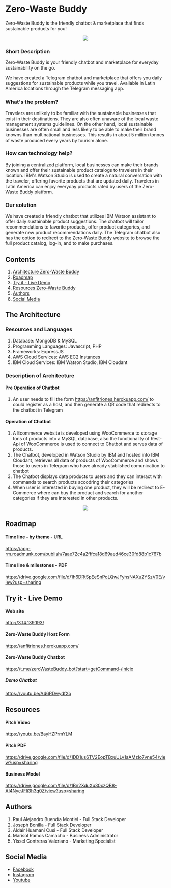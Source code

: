 # Zero-Waste Buddy
Zero-Waste Buddy is the friendly chatbot & marketplace that finds sustainable products for you!
<p align="center">
  <img width="auto" height="auto" src="http://3.14.139.193/wp-content/uploads/2021/07/logo-circular.png">
</p>

### Short Description
Zero-Waste Buddy is your friendly chatbot and marketplace for everyday sustainability on the go.

We have created a Telegram chatbot and marketplace that offers you daily suggestions for sustainable products while you travel. Available in Latin America locations through the Telegram messaging app.

### What's the problem?
Travelers are unlikely to be familiar with the sustainable businesses that exist in their destinations. They are also often unaware of the local waste management systems guidelines. On the other hand, local sustainable businesses are often small and less likely to be able to make their brand knowns than multinational businesses. This results in about 5 million tonnes of waste produced every years by tourism alone.

### How can technology help?
By joining a centralized platform, local businesses can make their brands known and offer their sustainable product catalogs to travelers in their location. IBM's Watson Studio is used to create a natural conversation with the traveler, offering favorite products that are updated daily. Travelers in Latin America can enjoy everyday products rated by users of the Zero-Waste Buddy platform.

### Our solution
We have created a friendly chatbot that utilizes IBM Watson assistant to offer daily sustainable product suggestions. The chatbot will tailor recommendations to favorite products, offer product categories, and generate new product recommendations daily. The Telegram chatbot also has the option to redirect to the Zero-Waste Buddy website to browse the full product catalog, log-in, and to make purchases.

## Contents
1. [Architecture Zero-Waste Buddy](#arquitectura)
2. [Roadmap](#map)
3. [Try it - Live Demo](#try)
5. [Resources Zero-Waste Buddy](#recursos)
6. [Authors](#autores)
7. [Social Media](#redes)

## The Architecture
<a name="arquitectura"></a>
### Resources and Languages
1. Database: MongoDB & MySQL
2. Programming Languages: Javascript, PHP
3. Frameworks: ExpressJS
4. AWS Cloud Services: AWS EC2 Instances
5. IBM Cloud Services: IBM Watson Studio, IBM Cloudant

### Description of Architecture

#### Pre Operation of Chatbot
1. An user needs to fill the form https://anfitriones.herokuapp.com/ to could register as a host, and then generate a QR code that redirects to the chatbot in Telegram
#### Operation of Chatbot
1. A Ecommerce website is developed using WooCommerce to storage tons of products into a MySQL database, also the functionality of Rest-Api of WooCommerce is used to connect to Chatbot and serves data of products.
3. The Chatbot, developed in Watson Studio by IBM and hosted into IBM Cloudant, retrieves all data of products of WooCommerce and shows those to users in Telegram who have already stablished comunication to chatbot
4. The Chatbot displays data products to users and they can interact with commands to search products accodring their categories
5. When user is interested in buying one product, they will be redirect to E-Commerce where can buy the product and search for another categories if they are interested in other products.
<p align="center">
  <img width="auto" height="auto" src="https://user-images.githubusercontent.com/32407895/127758722-65c563d4-9414-4503-9ecb-6d7fc04f1063.png">
</p>

## Roadmap
<a name="map"></a>
#### Time line - by theme - URL
https://app-rm.roadmunk.com/publish/7aae72c4a2fffca18d69aed46ce30fd88b1c767b

#### Time line & milestones - PDF
https://drive.google.com/file/d/1h6DRtSpEeSnPoLQwJFyhsNAXu2YSzV0E/view?usp=sharing

## Try it - Live Demo
<a name="try"></a>
#### Web site 
http://3.14.139.193/

#### Zero-Waste Buddy Host Form
https://anfitriones.herokuapp.com/

#### Zero-Waste Buddy Chatbot
https://t.me/zeroWasteBuddy_bot?start=getCommand-/inicio

##### Demo Chatbot
https://youtu.be/A46RDwydfXo

## Resources
<a name="recursos"></a>

#### Pitch Video 
https://youtu.be/BayHZPrmYLM

#### Pitch PDF
https://drive.google.com/file/d/1DD1us6TV2EopTBxuULv1aAMzIo7vne54/view?usp=sharing

#### Business Model 
https://drive.google.com/file/d/1Bn2XduXu30xzQB8-AI4NyeJFli3h3q0Z/view?usp=sharing

## Authors
<a name="autores"></a>
1. Raul Alejandro Buendía Montiel - Full Stack Developer
2. Joseph Bonilla - Full Stack Developer
3. Aldair Huamani Cusi - Full Stack Developer
4. Marisol Ramos Camacho - Business Administrator 
5. Yissel Contreras Valeriano - Marketing Specialist

## Social Media
<a name="redes"></a>
* [Facebook](https://www.facebook.com/zerowastebuddy/)
* [Instagram](https://www.instagram.com/zerowastebuddy/)
* [Youtube](https://www.youtube.com/channel/UCyeksk7d-x8zHBCVeim9I_A)







